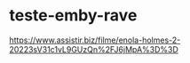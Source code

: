 # teste-emby-rave

https://www.assistir.biz/filme/enola-holmes-2-20223sV31c1vL9GUzQn%2FJ6jMpA%3D%3D
